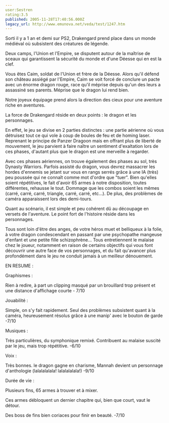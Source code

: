 ```yaml
---
user:Sestren
rating:3.5
published: 2005-11-28T17:40:56.000Z
legacy_url: http://www.emunova.net/veda/test/1247.htm
---
```

Sorti il y a 1 an et demi sur PS2, Drakengard prend place dans un monde médiéval où subsistent des créatures de légende.  

  

Deux camps, l'Union et l'Empire, se disputent autour de la maîtrise de sceaux qui garantissent la sécurité du monde et d'une Déesse qui en est la clef.  

Vous êtes Caim, soldat de l'Union et frère de la Déesse. Alors qu'il défend son château assiégé par l'Empire, Caim se voit forcé de conclure un pacte avec un énorme dragon rouge, race qu'il méprise depuis qu'un des leurs a assassiné ses parents. Méprise que le dragon lui rend bien.  

Notre joyeux équipage prend alors la direction des cieux pour une aventure riche en aventures.  

  

  

La force de Drakengard réside en deux points : le dragon et les personnages.  

  

En effet, le jeu se divise en 2 parties distinctes : une partie aérienne où vous détruisez tout ce qui vole à coup de boules de feu et de homing laser. Reprenant le principe de Panzer Dragoon mais en offrant plus de liberté de mouvement, le jeu parvient à faire naître un sentiment d'exaltation lors de ces phases, d'autant plus que le dragon est une merveille à regarder.  

  

Avec ces phases aériennes, on trouve également des phases au sol, très Dynasty Warriors. Parfois assisté du dragon, vous devrez massacrer les hordes d'ennemis se jetant sur vous en rangs serrés grâce à une IA (très) peu poussée qui ne connaît comme mot d'ordre que "tuer". Bien qu'elles soient répétitives, le fait d'avoir 65 armes à notre disposition, toutes différentes, rehausse le tout. Dommage que les combos soient les mêmes (carré, carré, carré, triangle, carré, carré, etc...). De plus, des problèmes de caméra apparaissent lors des demi-tours.  

  

Quant au scénario, il est simple et peu cohérent dû au découpage en versets de l'aventure. Le point fort de l'histoire réside dans les personnages.  

  

Tous sont loin d'être des anges, de votre héros muet et belliqueux à la folie, à votre dragon condescendant en passant par une psychopathe mangeuse d'enfant et une petite fille schizophrène... Tous entretiennent le malaise chez le joueur, notamment en raison de certains objectifs qui vous font découvrir une autre face de vos personnages, et du fait qu'avancer plus profondément dans le jeu ne conduit jamais à un meilleur dénouement.  

  

  

EN RESUME :   

  

Graphismes :   

Rien à redire, à part un clipping masqué par un brouillard trop présent et une distance d'affichage courte - 7/10  

  

Jouabilité :   

Simple, on s'y fait rapidement. Seul des problèmes subsistent quant à la caméra, heureusement résolus grâce à une manip' avec le bouton de garde -7/10  

  

Musiques :   

Très particulières, du symphonique remixé. Contribuent au malaise suscité par le jeu, mais trop répétitive. -6/10  

  

Voix :   

Très bonnes. le dragon gagne en charisme, Mannah devient un personnage d'anthologie (lalalalalala! lalalalalala!) -9/10  

  

Durée de vie :   

Plusieurs fins, 65 armes à trouver et à mixer.  

Ces armes débloquent un dernier chapitre qui, bien que court, vaut le détour.  

Des boss de fins bien coriaces pour finir en beauté. -7/10